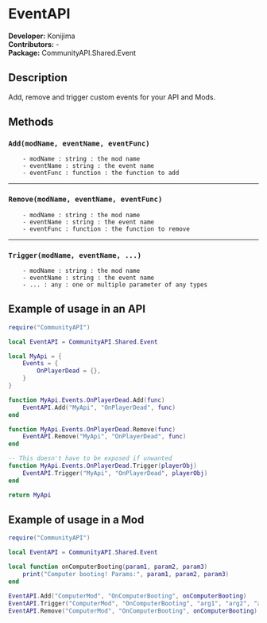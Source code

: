 # EventAPI
**Developer:** Konijima  
**Contributors:**  -  
**Package:** CommunityAPI.Shared.Event  

## Description
Add, remove and trigger custom events for your API and Mods.

## Methods

### `Add(modName, eventName, eventFunc)`
```
    - modName : string : the mod name
    - eventName : string : the event name
    - eventFunc : function : the function to add
```
___

### `Remove(modName, eventName, eventFunc)`
```
    - modName : string : the mod name
    - eventName : string : the event name
    - eventFunc : function : the function to remove
```

___

### `Trigger(modName, eventName, ...)`
```
    - modName : string : the mod name
    - eventName : string : the event name
    - ... : any : one or multiple parameter of any types
```

## Example of usage in an API
```lua
require("CommunityAPI")

local EventAPI = CommunityAPI.Shared.Event

local MyApi = {
    Events = {
        OnPlayerDead = {},
    }
}

function MyApi.Events.OnPlayerDead.Add(func)
    EventAPI.Add("MyApi", "OnPlayerDead", func)
end

function MyApi.Events.OnPlayerDead.Remove(func)
    EventAPI.Remove("MyApi", "OnPlayerDead", func)
end

-- This doesn't have to be exposed if unwanted
function MyApi.Events.OnPlayerDead.Trigger(playerObj)
    EventAPI.Trigger("MyApi", "OnPlayerDead", playerObj)
end

return MyApi
```

## Example of usage in a Mod
```lua
require("CommunityAPI")

local EventAPI = CommunityAPI.Shared.Event

local function onComputerBooting(param1, param2, param3)
    print("Computer booting! Params:", param1, param2, param3)
end

EventAPI.Add("ComputerMod", "OnComputerBooting", onComputerBooting)
EventAPI.Trigger("ComputerMod", "OnComputerBooting", "arg1", "arg2", "arg3")
EventAPI.Remove("ComputerMod", "OnComputerBooting", onComputerBooting)
```
